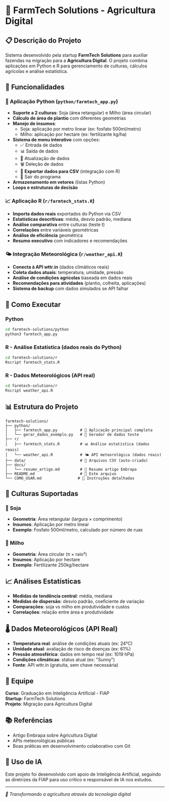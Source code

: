 # 🌱 FarmTech Solutions - Agricultura Digital

## 📋 Descrição do Projeto

Sistema desenvolvido pela startup **FarmTech Solutions** para auxiliar fazendas na migração para a **Agricultura Digital**. O projeto combina aplicações em Python e R para gerenciamento de culturas, cálculos agrícolas e análise estatística.

## 🎯 Funcionalidades

### 🐍 Aplicação Python (`python/farmtech_app.py`)
- **Suporte a 2 culturas**: Soja (área retangular) e Milho (área circular)
- **Cálculo de área de plantio** com diferentes geometrias
- **Manejo de insumos**: 
  - Soja: aplicação por metro linear (ex: fosfato 500ml/metro)
  - Milho: aplicação por hectare (ex: fertilizante kg/ha)
- **Sistema de menu interativo** com opções:
  - ✅ Entrada de dados
  - 📊 Saída de dados  
  - 🔄 Atualização de dados
  - 🗑️ Deleção de dados
  - 💾 **Exportar dados para CSV** (integração com R)
  - 🚪 Sair do programa
- **Armazenamento em vetores** (listas Python)
- **Loops e estruturas de decisão**

### 📈 Aplicação R (`r/farmtech_stats.R`)
- **Importa dados reais** exportados do Python via CSV
- **Estatísticas descritivas**: média, desvio padrão, mediana
- **Análise comparativa** entre culturas (teste t)
- **Correlações** entre variáveis geométricas
- **Análise de eficiência** geométrica
- **Resumo executivo** com indicadores e recomendações

### 🌤️ Integração Meteorológica (`r/weather_api.R`)
- **Conecta à API wttr.in** (dados climáticos reais)
- **Coleta dados atuais**: temperatura, umidade, pressão
- **Análise de condições agrícolas** baseada em dados reais
- **Recomendações para atividades** (plantio, colheita, aplicações)
- **Sistema de backup** com dados simulados se API falhar

## 🚀 Como Executar

### Python
```bash
cd farmtech-solutions/python
python3 farmtech_app.py
```

### R - Análise Estatística (dados reais do Python)
```bash
cd farmtech-solutions/r
Rscript farmtech_stats.R
```

### R - Dados Meteorológicos (API real)
```bash
cd farmtech-solutions/r
Rscript weather_api.R
```

## 📊 Estrutura do Projeto

```
farmtech-solutions/
├── python/
│   ├── farmtech_app.py          # 🐍 Aplicação principal completa
│   └── gerar_dados_exemplo.py   # 🧪 Gerador de dados teste
├── r/
│   ├── farmtech_stats.R         # 📊 Análise estatística (dados reais)
│   └── weather_api.R            # 🌤️ API meteorológica (dados reais)
├── data/                        # 📁 Arquivos CSV (auto-criado)
├── docs/
│   └── resumo_artigo.md         # 📄 Resumo artigo Embrapa
├── README.md                    # 📖 Este arquivo
└── COMO_USAR.md                # 🚀 Instruções detalhadas
```

## 🌾 Culturas Suportadas

### 🌿 Soja
- **Geometria**: Área retangular (largura × comprimento)
- **Insumos**: Aplicação por metro linear
- **Exemplo**: Fosfato 500ml/metro, calculado por número de ruas

### 🌽 Milho  
- **Geometria**: Área circular (π × raio²)
- **Insumos**: Aplicação por hectare
- **Exemplo**: Fertilizante 250kg/hectare

## 📈 Análises Estatísticas

- **Medidas de tendência central**: média, mediana
- **Medidas de dispersão**: desvio padrão, coeficiente de variação
- **Comparações**: soja vs milho em produtividade e custos
- **Correlações**: relação entre área e produtividade

## 🌡️ Dados Meteorológicos (API Real)

- **Temperatura real**: análise de condições atuais (ex: 24°C)
- **Umidade atual**: avaliação de risco de doenças (ex: 61%)
- **Pressão atmosférica**: dados em tempo real (ex: 1019 hPa)
- **Condições climáticas**: status atual (ex: "Sunny")
- **Fonte**: API wttr.in (gratuita, sem chave necessária)

## 👥 Equipe

**Curso**: Graduação em Inteligência Artificial - FIAP  
**Startup**: FarmTech Solutions  
**Projeto**: Migração para Agricultura Digital

## 📚 Referências

- Artigo Embrapa sobre Agricultura Digital
- APIs meteorológicas públicas
- Boas práticas em desenvolvimento colaborativo com Git

## 🤖 Uso de IA

Este projeto foi desenvolvido com apoio de Inteligência Artificial, seguindo as diretrizes da FIAP para uso crítico e responsável de IA nos estudos.

---

*🌱 Transformando a agricultura através da tecnologia digital*